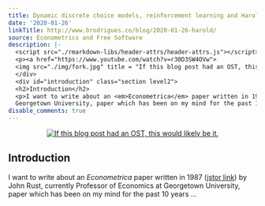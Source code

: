 ```yaml
---
title: Dynamic discrete choice models, reinforcement learning and Harold, part 1
date: '2020-01-26'
linkTitle: http://www.brodrigues.co/blog/2020-01-26-harold/
source: Econometrics and Free Software
description: |-
  <script src="./rmarkdown-libs/header-attrs/header-attrs.js"></script> <div style="text-align:center;">
  <p><a href="https://www.youtube.com/watch?v=r30D3SW4OVw">
  <img src="./img/fork.jpg" title = "If this blog post had an OST, this would likely be it."></a></p>
  </div>
  <div id="introduction" class="section level2">
  <h2>Introduction</h2>
  <p>I want to write about an <em>Econometrica</em> paper written in 1987 (<a href="https://www.jstor.org/stable/1911259">jstor link</a>) by John Rust, currently Professor of Economics at
  Georgetown University, paper which has been on my mind for the past 10 years  ...
disable_comments: true
---
```

<script src="./rmarkdown-libs/header-attrs/header-attrs.js"></script> <div style="text-align:center;">
<p><a href="https://www.youtube.com/watch?v=r30D3SW4OVw">
<img src="./img/fork.jpg" title = "If this blog post had an OST, this would likely be it."></a></p>
</div>
<div id="introduction" class="section level2">
<h2>Introduction</h2>
<p>I want to write about an <em>Econometrica</em> paper written in 1987 (<a href="https://www.jstor.org/stable/1911259">jstor link</a>) by John Rust, currently Professor of Economics at
Georgetown University, paper which has been on my mind for the past 10 years  ...